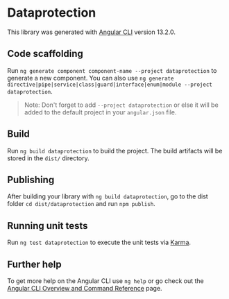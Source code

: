 # Dataprotection

This library was generated with [Angular CLI](https://github.com/angular/angular-cli) version 13.2.0.

## Code scaffolding

Run `ng generate component component-name --project dataprotection` to generate a new component. You can also use `ng generate directive|pipe|service|class|guard|interface|enum|module --project dataprotection`.
> Note: Don't forget to add `--project dataprotection` or else it will be added to the default project in your `angular.json` file. 

## Build

Run `ng build dataprotection` to build the project. The build artifacts will be stored in the `dist/` directory.

## Publishing

After building your library with `ng build dataprotection`, go to the dist folder `cd dist/dataprotection` and run `npm publish`.

## Running unit tests

Run `ng test dataprotection` to execute the unit tests via [Karma](https://karma-runner.github.io).

## Further help

To get more help on the Angular CLI use `ng help` or go check out the [Angular CLI Overview and Command Reference](https://angular.io/cli) page.
